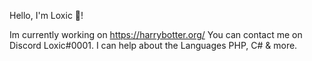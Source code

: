 Hello, I'm Loxic 👋!

Im currently working on https://harrybotter.org/
You can contact me on Discord Loxic#0001.
I can help about the Languages PHP, C# & more.
